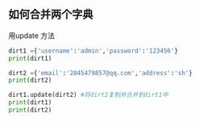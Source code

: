 ## 如何合并两个字典
用update 方法
```python
dirt1 ={'username':'admin','password':'123456'}
print(dirt1)

dirt2 ={'email':'2845479857@qq.com','address':'sh'}
print(dirt2)

dirt1.update(dirt2) #将dirt2复制并合并到dirt1中
print(dirt1)
print(dirt2)
```